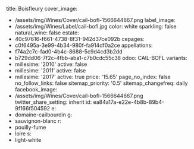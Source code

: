 title: Boisfleury
cover_image:
  - /assets/img/Wines/Cover/cail-bofl-1566644667.png
label_image:
  - /assets/img/Wines/Label/cail-bofl.jpg
color: white
sparkling: false
natural_wine: false
estate:
  - 40c97616-f661-4738-8f31-942d37ce092b
cepages:
  - c0f6495a-3e99-4b34-980f-fa914df0a2ce
appellations:
  - f74a2c7c-fad0-4b4c-8688-5c9d4cd3b2dd
  - b729dd06-7f2c-4fbb-aba1-c7b0cdc55c38
odoo: CAIL-BOFL
variants:
  -
    millesime: '2010'
    active: false
  -
    millesime: '2011'
    active: false
  -
    millesime: '2017'
    active: true
    price: '15.65'
page_no_index: false
no_follow_links: false
sitemap_priority: '0.5'
sitemap_changefreq: daily
facebook_image:
  - /assets/img/Wines/Cover/cail-bofl-1566644667.png
twitter_share_setting: inherit
id: ea84a17a-e22e-4b8b-89b4-9f166f504592
e:
  - domaine-cailbourdin
g:
  - sauvignon-blanc
r:
  - pouilly-fume
  - loire
s:
  - light-white
